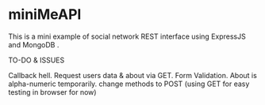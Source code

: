 # miniMeAPI
This is a mini example of social network REST interface using ExpressJS and MongoDB .

TO-DO & ISSUES

Callback hell.
Request users data & about via GET.
Form Validation.
About is alpha-numeric temporarily.
change methods to POST (using GET for easy testing in browser for now)
